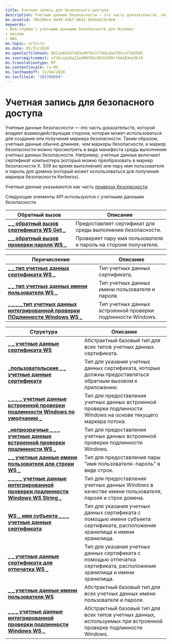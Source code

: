 ```yaml
---
title: Учетная запись для безопасного доступа
description: Учетные данные безопасности — это часть доказательств, которой владеет взаимодействующая сторона, которая может использоваться для создания или получения маркера безопасности.
ms.assetid: 70e260ce-9e45-436f-b6d1-b650a5c9c0e9
keywords:
- Веб-службы с учетными данными безопасности для Windows
- ввсапи
- WWS
ms.topic: article
ms.date: 05/31/2018
ms.openlocfilehash: 0611e6e54fd83e09f811ffddcda4785cef162685
ms.sourcegitcommit: a716ca2a6a22a400f02c6b31699cf4da83ee3619
ms.translationtype: MT
ms.contentlocale: ru-RU
ms.lasthandoff: 11/04/2020
ms.locfileid: "105700984"
---
```

# <a name="security-credentials"></a>Учетная запись для безопасного доступа

Учетные данные безопасности — это часть доказательств, которой владеет взаимодействующая сторона, которая может использоваться для создания или получения маркера безопасности. Таким образом, учетные данные обычно длиннее, чем маркеры безопасности, и маркер безопасности можно просмотреть в виде манифеста среды выполнения учетных данных безопасности. Например, учетные данные включают сертификат компьютера (который можно преобразовать в маркер безопасности X. 509 во время выполнения) или пару имя пользователя и пароль для домена (который может использоваться для получения маркера безопасности Kerberos).


Учетные данные указываются как часть [привязок безопасности](security-bindings.md).

Следующие элементы API используются с учетными данными безопасности.

| Обратный вызов                                                                  | Описание                                              |
|---------------------------------------------------------------------------|----------------------------------------------------------|
| [**\_ \_ обратный вызов сертификата WS Get \_**](/windows/desktop/api/WebServices/nc-webservices-ws_get_cert_callback)                   | Предоставляет сертификат для среды выполнения безопасности.          |
| [**\_ \_ обратный вызов проверки пароля WS \_**](/windows/desktop/api/WebServices/nc-webservices-ws_validate_password_callback) | Проверяет пару имя пользователя и пароль на стороне получателя. |



 



| Перечисление                                                                                           | Описание                                                   |
|-------------------------------------------------------------------------------------------------------|---------------------------------------------------------------|
| [**\_ \_ тип учетных данных сертификата WS \_**](/windows/desktop/api/WebServices/ne-webservices-ws_cert_credential_type)                                         | Тип учетных данных сертификата.                       |
| [**\_ \_ тип учетных данных имени пользователя WS \_**](/windows/desktop/api/WebServices/ne-webservices-ws_username_credential_type)                                 | Тип учетных данных имени пользователя и пароля.                 |
| [**\_ \_ \_ \_ тип учетных данных интегрированной проверки ПОдлинности Windows WS \_**](/windows/desktop/api/WebServices/ne-webservices-ws_windows_integrated_auth_credential_type) | Тип учетных данных встроенной проверки подлинности Windows. |



 



| Структура                                                                                                   | Описание                                                                                                           |
|-------------------------------------------------------------------------------------------------------------|-----------------------------------------------------------------------------------------------------------------------|
| [**\_ \_ учетные данные сертификата WS**](/windows/desktop/api/WebServices/ns-webservices-ws_cert_credential)                                                          | Абстрактный базовый тип для всех типов учетных данных сертификата.                                                          |
| [**\_пользовательские \_ \_ учетные данные сертификата**](/windows/desktop/api/WebServices/ns-webservices-ws_custom_cert_credential)                                           | Тип для указания учетных данных сертификата, которые должны предоставляться обратным вызовом к приложению.             |
| [**\_ \_ \_ \_ учетные данные встроенной проверки подлинности Windows по умолчанию \_**](/windows/desktop/api/WebServices/ns-webservices-ws_default_windows_integrated_auth_credential) | Тип для предоставления учетных данных встроенной проверки подлинности Windows на основе текущего маркера потока.                  |
| [**\_непрозрачные \_ \_ \_ учетные данные встроенной проверки подлинности WS \_**](/windows/desktop/api/WebServices/ns-webservices-ws_opaque_windows_integrated_auth_credential)   | Тип для предоставления учетных данных встроенной проверки подлинности Windows.                                                    |
| [**\_ \_ учетные данные имени пользователя для строки WS \_**](/windows/desktop/api/WebServices/ns-webservices-ws_string_username_credential)                                   | Тип для предоставления пары "имя пользователя-пароль" в виде строк.                                                           |
| [**\_ \_ \_ \_ учетные данные интегрированной проверки подлинности Windows WS String \_**](/windows/desktop/api/WebServices/ns-webservices-ws_string_windows_integrated_auth_credential)   | Тип для предоставления учетных данных Windows в качестве имени пользователя, пароля и строк домена.                                        |
| [**WS \_ имя субъекта \_ \_ \_ учетные данные сертификата**](/windows/desktop/api/WebServices/ns-webservices-ws_subject_name_cert_credential)                              | Тип для указания учетных данных сертификата с помощью имени субъекта сертификата, расположения хранилища и имени хранилища. |
| [**\_ \_ учетные данные сертификата для отпечатка WS \_**](/windows/desktop/api/WebServices/ns-webservices-ws_thumbprint_cert_credential)                                   | Тип для указания учетных данных сертификата с помощью отпечатка сертификата, расположения хранилища и имени хранилища.   |
| [**\_ \_ учетные данные имени пользователя WS**](/windows/desktop/api/WebServices/ns-webservices-ws_username_credential)                                                  | Абстрактный базовый тип для всех учетных данных имени пользователя и пароля.                                                         |
| [**\_ \_ \_ учетные данные интегрированной проверки подлинности Windows WS \_**](/windows/desktop/api/WebServices/ns-webservices-ws_windows_integrated_auth_credential)                  | Абстрактный базовый тип для всех типов учетных данных, используемых при встроенной проверке подлинности Windows.                          |



 

 

 




